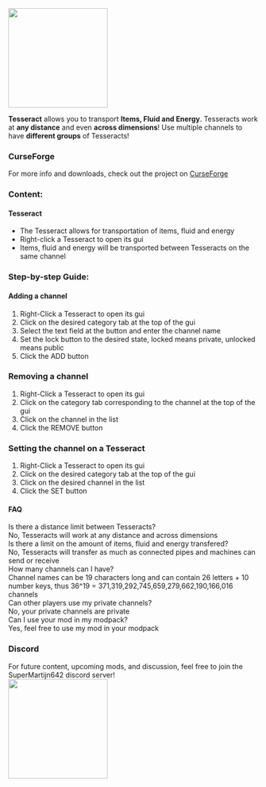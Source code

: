 <img width='200' src='https://imgur.com/xyiUOTW.png'>  

**Tesseract** allows you to transport **Items, Fluid and Energy**. Tesseracts work at **any distance** and even **across dimensions**!
Use multiple channels to have **different groups** of Tesseracts!

### CurseForge
For more info and downloads, check out the project on [CurseForge](https://www.curseforge.com/minecraft/mc-mods/tesseract)

### Content:

#### Tesseract
- The Tesseract allows for transportation of items, fluid and energy
- Right-click a Tesseract to open its gui
- Items, fluid and energy will be transported between Tesseracts on the same channel

### Step-by-step Guide:

#### Adding a channel
1. Right-Click a Tesseract to open its gui
2. Click on the desired category tab at the top of the gui
3. Select the text field at the button and enter the channel name
4. Set the lock button to the desired state, locked means private, unlocked means public
5. Click the ADD button

### Removing a channel
1. Right-Click a Tesseract to open its gui
2. Click on the category tab corresponding to the channel at the top of the gui
3. Click on the channel in the list
4. Click the REMOVE button

### Setting the channel on a Tesseract
1. Right-Click a Tesseract to open its gui
2. Click on the desired category tab at the top of the gui
3. Click on the desired channel in the list
4. Click the SET button

#### FAQ
Is there a distance limit between Tesseracts?  
No, Tesseracts will work at any distance and across dimensions  
Is there a limit on the amount of items, fluid and energy transfered?  
No, Tesseracts will transfer as much as connected pipes and machines can send or receive  
How many channels can I have?  
Channel names can be 19 characters long and can contain 26 letters + 10 number keys, thus 36^19 = 371,319,292,745,659,279,662,190,166,016‬ channels  
Can other players use my private channels?  
No, your private channels are private  
Can I use your mod in my modpack?  
Yes, feel free to use my mod in your modpack  

### Discord
For future content, upcoming mods, and discussion, feel free to join the SuperMartijn642 discord server!  
[<img width='200' src='https://snrclan.com/wp-content/uploads/2020/02/join-discord-png-13.png'>](https://discord.gg/QEbGyUYB2e)
